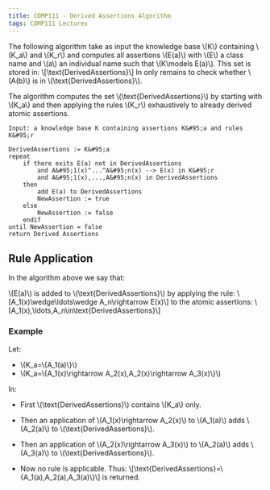 ```yaml
---
title: COMP111 - Derived Assertions Algorithm
tags: COMP111 Lectures
---
```

The following algorithm take as input the knowledge base &#92;(K&#92;) containing &#92;(K&#95;a&#92;) and &#92;(K&#95;r&#92;) and computes all assertions &#92;(E(a)&#92;) with &#92;(E&#92;) a class name and &#92;(a&#92;) an individual name such that &#92;(K\models E(a)&#92;). This set is stored in: &#92;[\text{DerivedAssertions}&#92;] In only remains to check whether &#92;(A(b)&#92;) is in &#92;(\text{DerivedAssertions}&#92;). 

The algorithm computes the set &#92;(\text{DerivedAssertions}&#92;) by starting with &#92;(K&#95;a&#92;) and then applying the rules &#92;(K&#95;r&#92;) exhaustively to already derived atomic assertions.

```
Input: a knowledge base K containing assertions K&#95;a and rules K&#95;r
	
DerivedAssertions := K&#95;a
repeat
	if there exits E(a) not in DerivedAssertions
		and A&#95;1(x)^...^A&#95;n(x) --> E(x) in K&#95;r
		and A&#95;1(x),...,A&#95;n(x) in DerivedAssertions
	then 
		add E(a) to DerivedAssertions
		NewAssertion := true
	else 
		NewAssertion := false
	endif
until NewAssertion = false
return Derived Assertions
```

## Rule Application
In the algorithm above we say that:

&#92;(E(a)&#92;) is added to &#92;(\text{DerivedAssertions}&#92;) by applying the rule:
&#92;[A&#95;1(x)\wedge\ldots\wedge A&#95;n\rightarrow E(x)&#92;]
to the atomic assertions:
&#92;[A&#95;1(x),\ldots,A&#95;n\in\text{DerivedAssertions}&#92;]

### Example
Let:

* &#92;(K&#95;a=&#92;{A&#95;1(a)&#92;}&#92;)
* &#92;(K&#95;a=&#92;{A&#95;1(x)\rightarrow A&#95;2(x),A&#95;2(x)\rightarrow A&#95;3(x)&#92;}&#92;)

In:

* First &#92;(\text{DerivedAssertions}&#92;) contains &#92;(K&#95;a&#92;) only.

* Then an application of &#92;(A&#95;1(x)\rightarrow A&#95;2(x)&#92;) to &#92;(A&#95;1(a)&#92;) adds &#92;(A&#95;2(a)&#92;) to &#92;(\text{DerivedAssertions}&#92;).

* Then an application of &#92;(A&#95;2(x)\rightarrow A&#95;3(x)&#92;) to &#92;(A&#95;2(a)&#92;) adds &#92;(A&#95;3(a)&#92;) to &#92;(\text{DerivedAssertions}&#92;).

* Now no rule is applicable. Thus:
&#92;[\text{DerivedAssertions}=&#92;{A&#95;1(a),A&#95;2(a),A&#95;3(a)&#92;}&#92;]
is returned.
